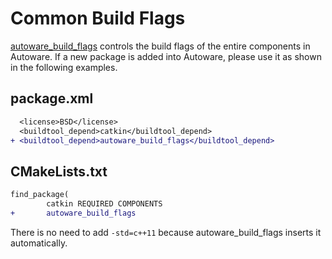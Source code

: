 
# Common Build Flags
[autoware_build_flags](https://github.com/CPFL/Autoware/tree/develop/ros/src/common/cmake/autoware_build_flags) controls the build flags of the entire components in Autoware. If a new package is added into Autoware, please use it as shown in the following examples.

## package.xml
```diff
  <license>BSD</license>
  <buildtool_depend>catkin</buildtool_depend>
+ <buildtool_depend>autoware_build_flags</buildtool_depend>
```

## CMakeLists.txt
```diff
find_package(
        catkin REQUIRED COMPONENTS
+       autoware_build_flags
```
There is no need to add `-std=c++11` because autoware_build_flags inserts it automatically.
